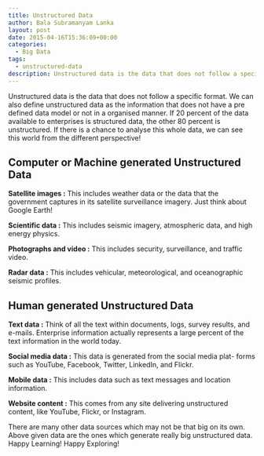 ```yaml
---
title: Unstructured Data
author: Bala Subramanyam Lanka
layout: post
date: 2015-04-16T15:36:09+00:00
categories:
  - Big Data
tags:
  - unstructured-data
description: Unstructured data is the data that does not follow a specific format. We can also define unstructured data as the information that does not have a pre defined data model or not in a organised manner.
---
```

Unstructured data is the data that does not follow a specific format. We can also define unstructured data as the information that does not have a pre defined data model or not in a organised manner. If 20 percent of the data available to enterprises is structured data, the other 80 percent is unstructured. If there is a chance to analyse this whole data, we can see this world from the different perspective!

## Computer or Machine generated Unstructured Data

**Satellite images :** This includes weather data or the data that the government captures in its satellite surveillance imagery. Just think about Google Earth!

**Scientific data :** This includes seismic imagery, atmospheric data, and high energy physics.

**Photographs and video :** This includes security, surveillance, and traffic video.

**Radar data :** This includes vehicular, meteorological, and oceanographic seismic profiles.

## Human generated Unstructured Data

**Text data :** Think of all the text within documents, logs, survey results, and e-mails. Enterprise information actually represents a large percent of the text information in the world today.

**Social media data :** This data is generated from the social media plat- forms such as YouTube, Facebook, Twitter, LinkedIn, and Flickr.

**Mobile data :** This includes data such as text messages and location information.

**Website content :** This comes from any site delivering unstructured content, like YouTube, Flickr, or Instagram.

There are many other data sources which may not be that big on its own. Above given data are the ones which generate really big unstructured data. Happy Learning! Happy Exploring!